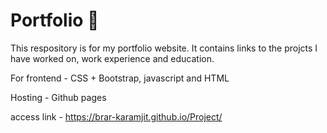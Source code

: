 # Portfolio :moyai:
This respository is for my portfolio website.
It contains links to the projcts I have worked on, work experience and education.

For frontend - CSS + Bootstrap, javascript and HTML

Hosting - Github pages

access link - https://brar-karamjit.github.io/Project/

     
